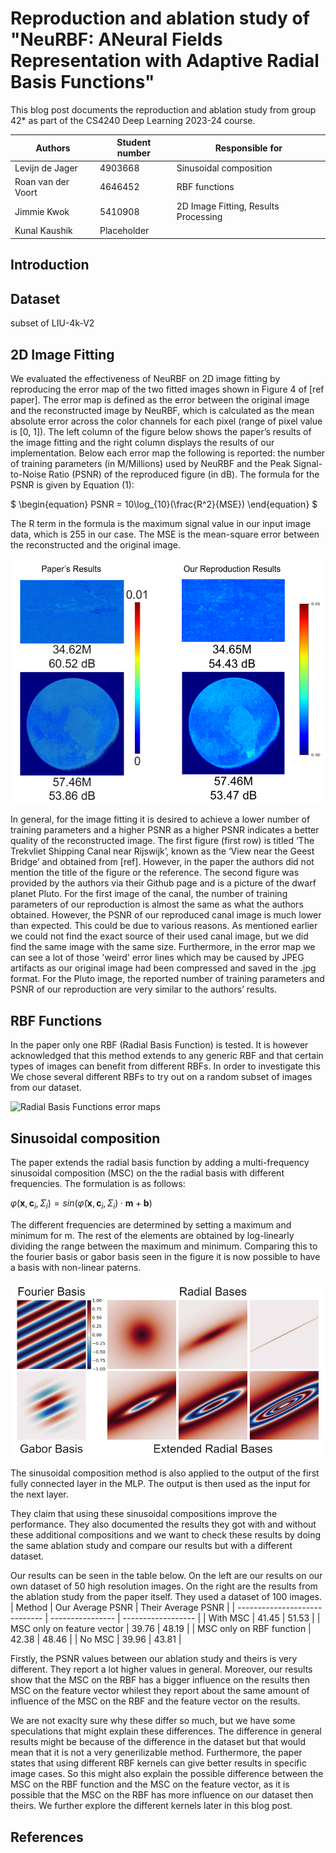 # Reproduction and ablation study of "NeuRBF: ANeural Fields Representation with Adaptive Radial Basis Functions"

This blog post documents the reproduction and ablation study from group 42* as part of the CS4240 Deep Learning 2023-24 course.

| Authors            | Student number | Responsible for        |
| ------------------ | -------------- | ---------------------- |
| Levijn de Jager    | 4903668        | Sinusoidal composition |
| Roan van der Voort | 4646452        | RBF functions          |
| Jimmie Kwok        | 5410908    |    2D Image Fitting, Results Processing                    |
| Kunal Kaushik      | Placeholder    |                        |

## Introduction

## Dataset

subset of LIU-4k-V2

## 2D Image Fitting
We evaluated the effectiveness of NeuRBF on 2D image fitting by reproducing the error map of the two fitted images shown in Figure 4 of [ref paper]. The error map is defined as the error between the original image and the reconstructed image by NeuRBF, which is calculated as the mean absolute error across the color channels for each pixel (range of pixel value is [0, 1]). The left column of the figure below shows the paper’s results of the image fitting and the right column displays the results of our implementation. Below each error map the following is reported: the number of training parameters (in M/Millions) used by NeuRBF and the Peak Signal-to-Noise Ratio (PSNR) of the reproduced figure (in dB). The formula for the PSNR is given by Equation (1):

$
\begin{equation}
    PSNR = 10\log_{10}(\frac{R^2}{MSE})
\end{equation}
$

The R term in the formula is the maximum signal value in our input image data, which is 255 in our case. The MSE is the mean-square error between the reconstructed and the original image. 

![2d_image_fitting](blogpost_assets/2d_image_fitting.png)

In general, for the image fitting it is desired to achieve a lower number of training parameters and a higher PSNR as a higher PSNR indicates a better quality of the reconstructed image. The first figure (first row) is titled ‘The Trekvliet Shipping Canal near Rijswijk’, known as the ‘View near the Geest Bridge’ and obtained from [ref]. However, in the paper the authors did not mention the title of the figure or the reference. The second figure was provided by the authors via their Github page and is a picture of the dwarf planet Pluto. For the first image of the canal, the number of training parameters of our reproduction is almost the same as what the authors obtained. However, the PSNR of our reproduced canal image is much lower than expected. This could be due to various reasons. As mentioned earlier we could not find the exact source of their used canal image, but we did find the same image with the same size. Furthermore, in the error map we can see a lot of those 'weird' error lines which may be caused by JPEG artifacts as our original image had been compressed and saved in the .jpg format. For the Pluto image, the reported number of training parameters and PSNR of our reproduction are very similar to the authors’ results.

## RBF Functions

In the paper only one RBF (Radial Basis Function) is tested. It is however acknowledged that this method extends to any generic RBF and that certain types of images can benefit from different RBFs. In order to investigate this We chose several different RBFs to try out on a random subset of images from our dataset.

<!-- rbf_types = ["ivq_a", "nlin_f", "ivmq_a", "gauss_a", "mqd_a", "expsin_a"] -->


![Radial Basis Functions error maps](blogpost_assets/rbf_error_maps.png)

## Sinusoidal composition
The paper extends the radial basis function by adding a multi-frequency sinusoidal composition (MSC) on the the radial basis with different frequencies. The formulation is as follows:

$\varphi (\mathbf{x},\mathbf{c}_i,\Sigma _i)=sin(\widetilde{\varphi} (\mathbf{x},\mathbf{c}_i,\Sigma _i)\cdot \mathbf{m}+\mathbf{b})$

The different frequencies are determined by setting a maximum and minimum for m. The rest of the elements are obtained by log-linearly dividing the range between the maximum and minimum. Comparing this to the fourier basis or gabor basis seen in the figure it is now possible to have a basis with non-linear paterns.

![Radial basis plot](radial_basis_plot.png)

The sinusoidal composition method is also applied to the output of the first fully connected layer in the MLP. The output is then used as the input for the next layer. 

They claim that using these sinusoidal compositions improve the performance. They also documented the results they got with and without these additional compositions and we want to check these results by doing the same ablation study and compare our results but with a different dataset. 

Our results can be seen in the table below. On the left are our results on our own dataset of 50 high resolution images. On the right are the results from the ablation study from the paper itself. They used a dataset of 100 images.
| Method                        | Our Average PSNR | Their Average PSNR |
| ----------------------------- | ---------------- | ------------------ |
| With MSC                      |   41.45          | 51.53              |
| MSC only on feature vector    |   39.76          | 48.19              |
| MSC only on RBF function      |   42.38          | 48.46              |
| No MSC                        |   39.96          | 43.81              |

Firstly, the PSNR values between our ablation study and theirs is very different. They report a lot higher values in general. Moreover, our results show that the MSC on the RBF has a bigger influence on the results then MSC on the feature vector whilest they report about the same amount of influence of the MSC on the RBF and the feature vector on the results.

We are not exaclty sure why these differ so much, but we have some speculations that might explain these differences. The difference in general results might be because of the difference in the dataset but that would mean that it is not a very generilizable method. Furthermore, the paper states that using different RBF kernels can give better results in specific image cases. So this might also explain the possible difference between the MSC on the RBF function and the MSC on the feature vector, as it is possible that the MSC on the RBF has more influence on our dataset then theirs. We further explore the different kernels later in this blog post.

## References